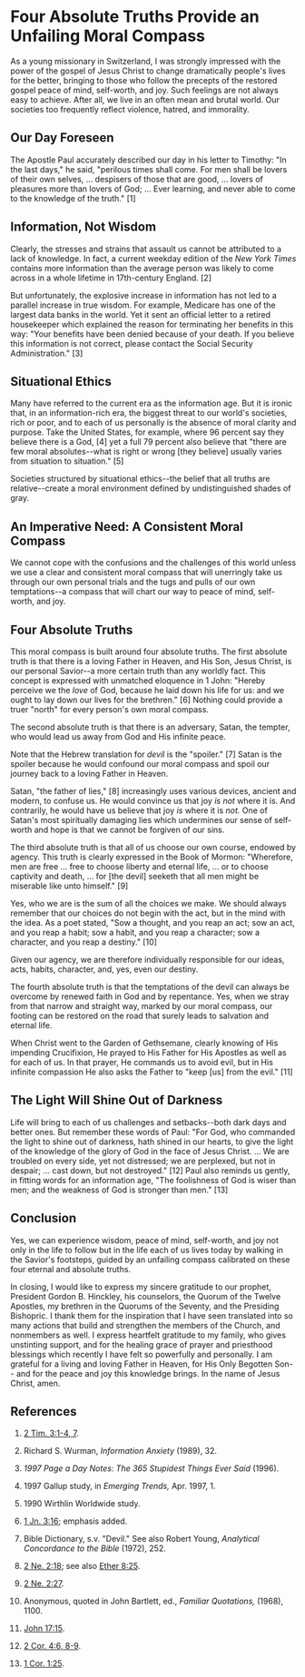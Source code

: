 # Four Absolute Truths Provide an Unfailing Moral Compass

As a young missionary in Switzerland, I was strongly impressed with the power
of the gospel of Jesus Christ to change dramatically people's lives for the
better, bringing to those who follow the precepts of the restored gospel peace
of mind, self-worth, and joy. Such feelings are not always easy to achieve.
After all, we live in an often mean and brutal world. Our societies too
frequently reflect violence, hatred, and immorality.

## Our Day Foreseen

The Apostle Paul accurately described our day in his letter to Timothy: "In
the last days," he said, "perilous times shall come. For men shall be lovers
of their own selves, ... despisers of those that are good, ... lovers of pleasures
more than lovers of God; ... Ever learning, and never able to come to the
knowledge of the truth." [1]

## Information, Not Wisdom

Clearly, the stresses and strains that assault us cannot be attributed to a
lack of knowledge. In fact, a current weekday edition of the _New York Times_
contains more information than the average person was likely to come across in
a whole lifetime in 17th-century England. [2]

But unfortunately, the explosive increase in information has not led to a
parallel increase in true wisdom. For example, Medicare has one of the largest
data banks in the world. Yet it sent an official letter to a retired
housekeeper which explained the reason for terminating her benefits in this
way: "Your benefits have been denied because of your death. If you believe
this information is not correct, please contact the Social Security
Administration." [3]

## Situational Ethics

Many have referred to the current era as the information age. But it is ironic
that, in an information-rich era, the biggest threat to our world's societies,
rich or poor, and to each of us personally is the absence of moral clarity and
purpose. Take the United States, for example, where 96 percent say they
believe there is a God, [4]  yet a full 79 percent also believe that "there
are few moral absolutes--what is right or wrong [they believe] usually varies
from situation to situation." [5]

Societies structured by situational ethics--the belief that all truths are
relative--create a moral environment defined by undistinguished shades of
gray.

## An Imperative Need: A Consistent Moral Compass

We cannot cope with the confusions and the challenges of this world unless we
use a clear and consistent moral compass that will unerringly take us through
our own personal trials and the tugs and pulls of our own temptations--a
compass that will chart our way to peace of mind, self-worth, and joy.

## Four Absolute Truths

This moral compass is built around four absolute truths. The first absolute
truth is that there is a loving Father in Heaven, and His Son, Jesus Christ,
is our personal Savior--a more certain truth than any worldly fact. This
concept is expressed with unmatched eloquence in 1 John: "Hereby perceive we
the _love_ of God, because he laid down his life for us: and we ought to lay
down our lives for the brethren." [6]  Nothing could provide a truer "north"
for every person's own moral compass.

The second absolute truth is that there is an adversary, Satan, the tempter,
who would lead us away from God and His infinite peace.

Note that the Hebrew translation for _devil_ is the "spoiler." [7]  Satan is
the spoiler because he would confound our moral compass and spoil our journey
back to a loving Father in Heaven.

Satan, "the father of lies," [8]  increasingly uses various devices, ancient
and modern, to confuse us. He would convince us that joy _is not_ where it is.
And contrarily, he would have us believe that joy _is_ where it is _not._ One
of Satan's most spiritually damaging lies which undermines our sense of self-
worth and hope is that we cannot be forgiven of our sins.

The third absolute truth is that all of us choose our own course, endowed by
agency. This truth is clearly expressed in the Book of Mormon: "Wherefore, men
are free ... free to choose liberty and eternal life, ... or to choose captivity
and death, ... for [the devil] seeketh that all men might be miserable like unto
himself." [9]

Yes, who we are is the sum of all the choices we make. We should always
remember that our choices do not begin with the act, but in the mind with the
idea. As a poet stated, "Sow a thought, and you reap an act; sow an act, and
you reap a habit; sow a habit, and you reap a character; sow a character, and
you reap a destiny." [10]

Given our agency, we are therefore individually responsible for our ideas,
acts, habits, character, and, yes, even our destiny.

The fourth absolute truth is that the temptations of the devil can always be
overcome by renewed faith in God and by repentance. Yes, when we stray from
that narrow and straight way, marked by our moral compass, our footing can be
restored on the road that surely leads to salvation and eternal life.

When Christ went to the Garden of Gethsemane, clearly knowing of His impending
Crucifixion, He prayed to His Father for His Apostles as well as for each of
us. In that prayer, He commands us to avoid evil, but in His infinite
compassion He also asks the Father to "keep [us] from the evil." [11]

## The Light Will Shine Out of Darkness

Life will bring to each of us challenges and setbacks--both dark days and
better ones. But remember these words of Paul: "For God, who commanded the
light to shine out of darkness, hath shined in our hearts, to give the light
of the knowledge of the glory of God in the face of Jesus Christ. ... We are
troubled on every side, yet not distressed; we are perplexed, but not in
despair; ... cast down, but not destroyed." [12]  Paul also reminds us gently,
in fitting words for an information age, "The foolishness of God is wiser than
men; and the weakness of God is stronger than men." [13]

## Conclusion

Yes, we can experience wisdom, peace of mind, self-worth, and joy not only in
the life to follow but in the life each of us lives today by walking in the
Savior's footsteps, guided by an unfailing compass calibrated on these four
eternal and absolute truths.

In closing, I would like to express my sincere gratitude to our prophet,
President Gordon B. Hinckley, his counselors, the Quorum of the Twelve
Apostles, my brethren in the Quorums of the Seventy, and the Presiding
Bishopric. I thank them for the inspiration that I have seen translated into
so many actions that build and strengthen the members of the Church, and
nonmembers as well. I express heartfelt gratitude to my family, who gives
unstinting support, and for the healing grace of prayer and priesthood
blessings which recently I have felt so powerfully and personally. I am
grateful for a living and loving Father in Heaven, for His Only Begotten Son--
and for the peace and joy this knowledge brings. In the name of Jesus Christ,
amen.

## References

  1.   [2 Tim. 3:1-4, 7](https://www.lds.org/scriptures/nt/2-tim/3.1-4%2C7?lang=eng#0).

  2.  Richard S. Wurman, _Information Anxiety_ (1989), 32.

  3.   _1997 Page a Day Notes: The 365 Stupidest Things Ever Said_ (1996).

  4.  1997 Gallup study, in _Emerging Trends,_ Apr. 1997, 1.

  5.  1990 Wirthlin Worldwide study.

  6.   [1 Jn. 3:16](https://www.lds.org/scriptures/nt/1-jn/3.16?lang=eng#15); emphasis added.

  7.  Bible Dictionary, s.v. "Devil." See also Robert Young, _Analytical Concordance to the Bible_ (1972), 252.

  8.   [2 Ne. 2:18](https://www.lds.org/scriptures/bofm/2-ne/2.18?lang=eng#17); see also [Ether 8:25](https://www.lds.org/scriptures/bofm/ether/8.25?lang=eng#24).

  9.   [2 Ne. 2:27](https://www.lds.org/scriptures/bofm/2-ne/2.27?lang=eng#26).

  10.  Anonymous, quoted in John Bartlett, ed., _Familiar Quotations,_ (1968), 1100.

  11.   [John 17:15](https://www.lds.org/scriptures/nt/john/17.15?lang=eng#14).

  12.   [2 Cor. 4:6, 8-9](https://www.lds.org/scriptures/nt/2-cor/4.6%2C8-9?lang=eng#5).

  13.   [1 Cor. 1:25](https://www.lds.org/scriptures/nt/1-cor/1.25?lang=eng#24).

